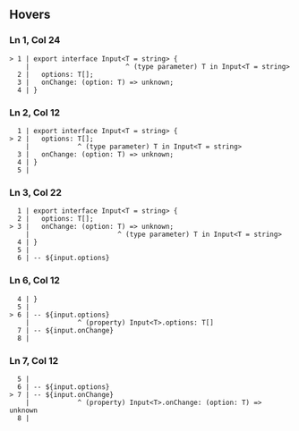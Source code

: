 ## Hovers
### Ln 1, Col 24
```marko
> 1 | export interface Input<T = string> {
    |                        ^ (type parameter) T in Input<T = string>
  2 |   options: T[];
  3 |   onChange: (option: T) => unknown;
  4 | }
```

### Ln 2, Col 12
```marko
  1 | export interface Input<T = string> {
> 2 |   options: T[];
    |            ^ (type parameter) T in Input<T = string>
  3 |   onChange: (option: T) => unknown;
  4 | }
  5 |
```

### Ln 3, Col 22
```marko
  1 | export interface Input<T = string> {
  2 |   options: T[];
> 3 |   onChange: (option: T) => unknown;
    |                      ^ (type parameter) T in Input<T = string>
  4 | }
  5 |
  6 | -- ${input.options}
```

### Ln 6, Col 12
```marko
  4 | }
  5 |
> 6 | -- ${input.options}
    |            ^ (property) Input<T>.options: T[]
  7 | -- ${input.onChange}
  8 |
```

### Ln 7, Col 12
```marko
  5 |
  6 | -- ${input.options}
> 7 | -- ${input.onChange}
    |            ^ (property) Input<T>.onChange: (option: T) => unknown
  8 |
```

